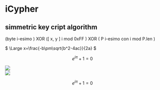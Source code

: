 # iCypher
## simmetric key cript algorithm

(byte i-esimo ) XOR ([ x, y ] i mod 0xFF ) XOR ( P i-esimo con i mod P.len )


$ \Large x=\frac{-b\pm\sqrt{b^2-4ac}}{2a} $ 



$$ e^{i \pi} + 1 = 0 $$



<img src="https://render.githubusercontent.com/render/math?math=e^{i \pi} + 1 = 0">
<br>
<img src="https://render.githubusercontent.com/render/math?math=b\textsubscript{i} \oplus \wedge 5">


$$ e^{i \pi} + 1 = 0 $$
